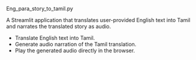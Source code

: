 Eng_para_story_to_tamil.py

A Streamlit application that translates user-provided English text into Tamil and narrates the translated story as audio.

- Translate English text into Tamil. 
- Generate audio narration of the Tamil translation.
- Play the generated audio directly in the browser.
